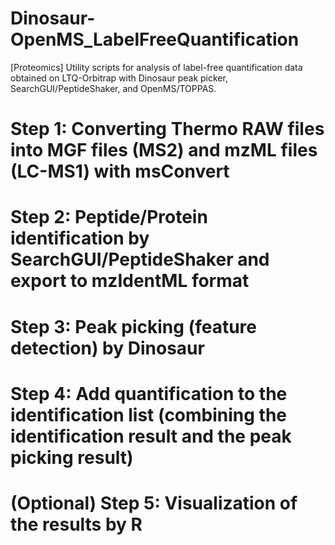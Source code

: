 # Dinosaur-OpenMS_LabelFreeQuantification
[Proteomics] Utility scripts for analysis of label-free quantification data obtained on LTQ-Orbitrap with Dinosaur peak picker, SearchGUI/PeptideShaker, and OpenMS/TOPPAS.

# Step 1: Converting Thermo RAW files into MGF files (MS2) and mzML files (LC-MS1) with msConvert

# Step 2: Peptide/Protein identification by SearchGUI/PeptideShaker and export to mzIdentML format

# Step 3: Peak picking (feature detection) by Dinosaur

# Step 4: Add quantification to the identification list (combining the identification result and the peak picking result)

# (Optional) Step 5: Visualization of the results by R
